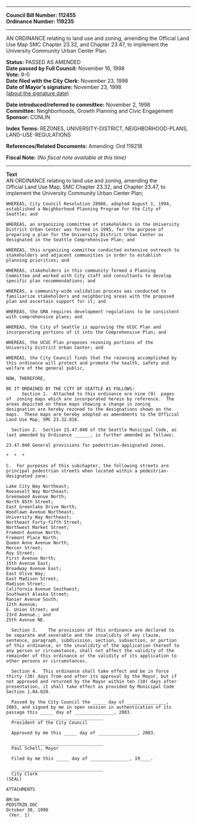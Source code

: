 * * * * *  
  
**Council Bill Number: [](#h0)[](#h2)112455**   
**Ordinance Number: 119235**  
  
* * * * *  
  
AN ORDINANCE relating to land use and zoning, amending the Official Land Use Map SMC Chapter 23.32, and Chapter 23.47, to implement the University Community Urban Center Plan.  
  
**Status:** PASSED AS AMENDED   
**Date passed by Full Council:** November 16, 1998   
**Vote:** 9-0   
**Date filed with the City Clerk:** November 23, 1998   
**Date of Mayor's signature:** November 23, 1998   
[(about the signature date)](/~public/approvaldate.htm)   
  
  
**Date introduced/referred to committee:** November 2, 1998   
**Committee:** Neighborhoods, Growth Planning and Civic Engagement   
**Sponsor:** CONLIN   
  
**Index Terms:** REZONES, UNIVERSITY-DISTRICT, NEIGHBORHOOD-PLANS, LAND-USE-REGULATIONS  
  
**References/Related Documents:** Amending: Ord 119218  
  
**Fiscal Note:** *(No fiscal note available at this time)*  
  
* * * * *  
  
**Text**  
    AN ORDINANCE relating to land use and zoning, amending the  
    Official Land Use Map, SMC Chapter 23.32, and Chapter 23.47, to  
    implement the University Community Urban Center Plan;  
  
    WHEREAS, City Council Resolution 28966, adopted August 1, 1994,  
    established a Neighborhood Planning Program for the City of  
    Seattle; and  
  
    WHEREAS, an organizing committee of stakeholders in the University  
    District Urban Center was formed in 1995, for the purpose of  
    preparing a plan for the University District Urban Center as  
    designated in the Seattle Comprehensive Plan; and  
  
    WHEREAS, this organizing committee conducted extensive outreach to  
    stakeholders and adjacent communities in order to establish  
    planning priorities; and  
  
    WHEREAS, stakeholders in this community formed a Planning  
    Committee and worked with City staff and consultants to develop  
    specific plan recommendations; and  
  
    WHEREAS, a community-wide validation process was conducted to  
    familiarize stakeholders and neighboring areas with the proposed  
    plan and ascertain support for it; and  
  
    WHEREAS, the GMA requires development regulations to be consistent  
    with comprehensive plans; and  
  
    WHEREAS, the City of Seattle is approving the UCUC Plan and  
    incorporating portions of it into the Comprehensive Plan; and  
  
    WHEREAS, the UCUC Plan proposes rezoning portions of the  
    University District Urban Center; and  
  
    WHEREAS, the City Council finds that the rezoning accomplished by  
    this ordinance will protect and promote the health, safety and  
    welfare of the general public,  
  
    NOW, THEREFORE,  
  
    BE IT ORDAINED BY THE CITY OF SEATTLE AS FOLLOWS:  
          Section 1.  Attached to this ordinance are nine (9)  pages  
    of  zoning maps which are incorporated herein by reference.  The  
    areas depicted on these maps showing a change in zoning  
    designation are hereby rezoned to the designations shown on the  
    maps.  These maps are hereby adopted as amendments to the Official  
    Land Use Map, SMC 23.32.016.  
  
      Section 2.  Section 23.47.040 of the Seattle Municipal Code, as  
    last amended by Ordinance ______, is further amended as follows:  
  
    23.47.040 General provisions for pedestrian-designated zones.  
  
    *  *  *  
  
    C.  For purposes of this subchapter, the following streets are  
    principal pedestrian streets when located within a pedestrian-  
    designated zone:  
  
    Lake City Way Northeast;  
    Roosevelt Way Northeast;  
    Greenwood Avenue North;  
    North 85th Street;  
    East Greenlake Drive North;  
    Woodlawn Avenue Northeast;  
    University Way Northeast;  
    Northeast Forty-fifth Street;  
    Northwest Market Street;  
    Fremont Avenue North;  
    Fremont Place North;  
    Queen Anne Avenue North;  
    Mercer Street;  
    Roy Street;  
    First Avenue North;  
    15th Avenue East;  
    Broadway Avenue East;  
    East Olive Way;  
    East Madison Street;  
    Madison Street;  
    California Avenue Southwest;  
    Southwest Alaska Street;  
    Ranier Avenue South;  
    12th Avenue;  
    E. Union Street; and  
    23rd Avenue.; and  
    25th Avenue NE.  
  
      Section 3.    The provisions of this ordinance are declared to  
    be separate and severable and the invalidity of any clause,  
    sentence, paragraph, subdivision, section, subsection, or portion  
    of this ordinance, or the invalidity of the application thereof to  
    any person or circumstance, shall not affect the validity of the  
    remainder of this ordinance or the validity of its application to  
    other persons or circumstances.  
  
      Section 4.  This ordinance shall take effect and be in force  
    thirty (30) days from and after its approval by the Mayor, but if  
    not approved and returned by the Mayor within ten (10) days after  
    presentation, it shall take effect as provided by Municipal Code  
    Section 1.04.020.  
  
      Passed by the City Council the _____ day of _______________,  
    2003, and signed by me in open session in authentication of its  
    passage this _____ day of _______________, 2003.  
      ___________________________________  
      President of the City Council  
  
      Approved by me this _____ day of _______________, 2003.  
  
      ___________________________________  
      Paul Schell, Mayor  
  
      Filed by me this _____ day of _______________, 19____.  
  
      ___________________________________  
      City Clerk  
    (SEAL)  
  
    ATTACHMENTS  
  
    BM:bm  
    PEDSTRZN.DOC  
    October 30, 1998  
     (Ver. 1)  
